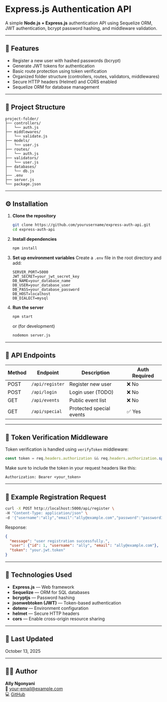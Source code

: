 
# Express.js Authentication API

A simple **Node.js + Express.js** authentication API using Sequelize ORM, JWT authentication, bcrypt password hashing, and middleware validation.

---

## 🚀 Features
- Register a new user with hashed passwords (bcrypt)
- Generate JWT tokens for authentication
- Basic route protection using token verification
- Organized folder structure (controllers, routes, validators, middlewares)
- Secure HTTP headers (Helmet) and CORS enabled
- Sequelize ORM for database management

---

## 🧱 Project Structure
```
project-folder/
├── controllers/
│   └── auth.js
├── middlewares/
│   └── validate.js
├── models/
│   └── user.js
├── routes/
│   └── auth.js
├── validators/
│   └── user.js
├── databases/
│   └── db.js
├── .env
├── server.js
└── package.json
```

---

## ⚙️ Installation

1. **Clone the repository**
   ```bash
   git clone https://github.com/yourusername/express-auth-api.git
   cd express-auth-api
   ```

2. **Install dependencies**
   ```bash
   npm install
   ```

3. **Set up environment variables**
   Create a `.env` file in the root directory and add:
   ```env
   SERVER_PORT=5000
   JWT_SECRET=your_jwt_secret_key
   DB_NAME=your_database_name
   DB_USER=your_database_user
   DB_PASS=your_database_password
   DB_HOST=localhost
   DB_DIALECT=mysql
   ```

4. **Run the server**
   ```bash
   npm start
   ```

   or (for development)
   ```bash
   nodemon server.js
   ```

---

## 📡 API Endpoints

| Method | Endpoint         | Description              | Auth Required |
|---------|------------------|--------------------------|---------------|
| POST    | `/api/register`  | Register new user        | ❌ No         |
| POST    | `/api/login`     | Login user (TODO)        | ❌ No         |
| GET     | `/api/events`    | Public event list        | ❌ No         |
| GET     | `/api/special`   | Protected special events | ✅ Yes        |

---

## 🔐 Token Verification Middleware

Token verification is handled using `verifyToken` middleware:
```js
const token = req.headers.authorization && req.headers.authorization.split(" ")[1];
```

Make sure to include the token in your request headers like this:
```
Authorization: Bearer <your_token>
```

---

## 🧪 Example Registration Request

```bash
curl -X POST http://localhost:5000/api/register \
-H "Content-Type: application/json" \
-d '{"username":"ally","email":"ally@example.com","password":"password123"}'
```

Response:
```json
{
  "message": "user registration successfully.",
  "user": {"id": 1, "username": "ally", "email": "ally@example.com"},
  "token": "your.jwt.token"
}
```

---

## 🧰 Technologies Used
- **Express.js** — Web framework
- **Sequelize** — ORM for SQL databases
- **bcryptjs** — Password hashing
- **jsonwebtoken (JWT)** — Token-based authentication
- **dotenv** — Environment configuration
- **helmet** — Secure HTTP headers
- **cors** — Enable cross-origin resource sharing

---

## 📅 Last Updated
October 13, 2025

---

## 🧑‍💻 Author
**Ally Ngonyani**  
📧 your-email@example.com  
💻 [GitHub](https://github.com/allyosman)
